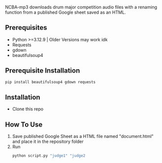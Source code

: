 NCBA-mp3 downloads drum major competition audio files with a renaming function from a published Google sheet saved as an HTML.

## Prerequisites
- Python >=3.12.9  | Older Versions may work idk
- Requests
- gdown
- beautifulsoup4

## Prerequisite Installation
```bash
pip install beautifulsoup4 gdown requests
```
## Installation
- Clone this repo

## How To Use
1. Save published Google Sheet as a HTML file named "document.html" and place it in the repository folder
2. Run
   ```bash
   python script.py "judge1" "judge2
   ```
   
